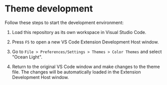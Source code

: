 # Theme development

Follow these steps to start the development environment:

1. Load this repository as its own workspace in Visual Studio Code.

2. Press `F5` to open a new VS Code Extension Development Host window.

3. Go to `File > Preferences/Settings > Themes > Color Themes` and select "Ocean Light".

4. Return to the original VS Code window and make changes to the theme file. The changes will be automatically loaded in the Extension Development Host window.
